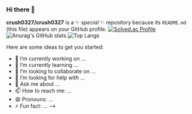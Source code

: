 ### Hi there 👋
<!--
[![Solved.ac Profile](http://mazassumnida.wtf/api/generate_badge?boj=ju9491)](https://solved.ac/ju9491)
 ![Anurag's GitHub stats](https://github-readme-stats.vercel.app/api?username=crush0327&show_icons=true&count_private=true&theme=tokyonight) 
 ![Top Langs](https://github-readme-stats.vercel.app/api/top-langs/?username=crush0327&layout=compact&theme=tokyonight)
-->

**crush0327/crush0327** is a ✨ _special_ ✨ repository because its `README.md` (this file) appears on your GitHub profile.
 [![Solved.ac Profile](http://mazassumnida.wtf/api/generate_badge?boj=crush0327)](https://solved.ac/crush0327)
 ![Anurag's GitHub stats](https://github-readme-stats.vercel.app/api?username=crush0327&show_icons=true&count_private=true&theme=tokyonight) 
 ![Top Langs](https://github-readme-stats.vercel.app/api/top-langs/?username=crush0327&layout=compact&theme=tokyonight)

Here are some ideas to get you started:

- 🔭 I’m currently working on ...
- 🌱 I’m currently learning ...
- 👯 I’m looking to collaborate on ...
- 🤔 I’m looking for help with ...
- 💬 Ask me about ...
- 📫 How to reach me: ...
- 😄 Pronouns: ...
- ⚡ Fun fact: ...
-->
